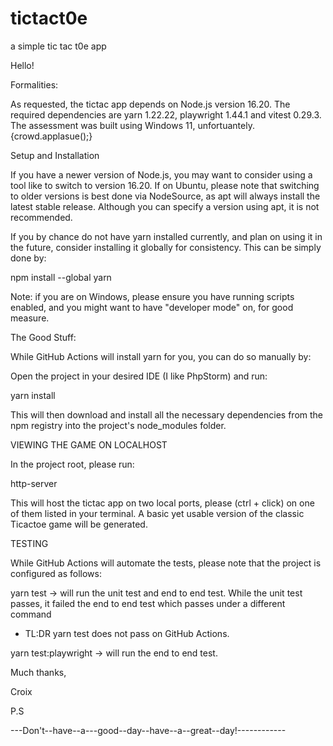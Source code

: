 # tictact0e
a simple tic tac t0e app

Hello!

Formalities:

As requested, the tictac app depends on Node.js version 16.20. The required dependencies are yarn 1.22.22, playwright 1.44.1 and vitest 0.29.3.
The assessment was built using Windows 11, unfortuantely. {crowd.applasue();}

Setup and Installation

If you have a newer version of Node.js, you may want to consider using a tool like <nvm> to switch to version 16.20.
If on Ubuntu, please note that switching to older versions is best done via NodeSource, as apt will always install the latest stable release.
Although you can specify a version using apt, it is not recommended.

If you by chance do not have yarn installed currently, and plan on using it in the future, consider installing it globally for consistency.
This can be simply done by:

npm install --global yarn

Note: if you are on Windows, please ensure you have running scripts enabled, and you might want to have "developer mode" on, for good measure.

The Good Stuff:

While GitHub Actions will install yarn for you, you can do so manually by:

Open the project in your desired IDE (I like PhpStorm) and run:

yarn install

This will then download and install all the necessary dependencies from the npm registry into the project's node_modules folder.

VIEWING THE GAME ON LOCALHOST

In the project root, please run:

http-server

This will host the tictac app on two local ports, please (ctrl + click) on one of them listed in your terminal.
A basic yet usable version of the classic Ticactoe game will be generated.

TESTING

While GitHub Actions will automate the tests, please note that the project is configured as follows:

yarn test -> will run the unit test and end to end test. While the unit test passes, it failed the end to end test which passes under a different command

- TL:DR yarn test does not pass on GitHub Actions.

yarn test:playwright -> will run the end to end test.

Much thanks,

Croix


P.S



---Don't--have--a---good--day--have--a--great--day!------------
